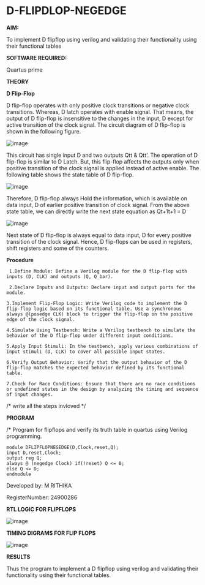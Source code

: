 # D-FLIPDLOP-NEGEDGE

**AIM:**

To implement  D flipflop using verilog and validating their functionality using their functional tables

**SOFTWARE REQUIRED:**

Quartus prime

**THEORY**

**D Flip-Flop**

D flip-flop operates with only positive clock transitions or negative clock transitions. Whereas, D latch operates with enable signal. That means, the output of D flip-flop is insensitive to the changes in the input, D except for active transition of the clock signal. The circuit diagram of D flip-flop is shown in the following figure.

![image](https://github.com/naavaneetha/D-FLIPDLOP-NEGEDGE/assets/154305477/48c81fe8-bc3f-40e7-95e2-519fc155ad51)

This circuit has single input D and two outputs Qtt & Qtt’. The operation of D flip-flop is similar to D Latch. But, this flip-flop affects the outputs only when positive transition of the clock signal is applied instead of active enable. The following table shows the state table of D flip-flop.

![image](https://github.com/naavaneetha/D-FLIPDLOP-NEGEDGE/assets/154305477/e5f3fda7-68ec-4a3a-a0a4-cf6f9cc4ab55)

Therefore, D flip-flop always Hold the information, which is available on data input, D of earlier positive transition of clock signal. From the above state table, we can directly write the next state equation as Qt+1t+1 = D

![image](https://github.com/naavaneetha/D-FLIPDLOP-NEGEDGE/assets/154305477/8592c0d8-2917-4142-91b9-d6c30dd891d2)

Next state of D flip-flop is always equal to data input, D for every positive transition of the clock signal. Hence, D flip-flops can be used in registers, shift registers and some of the counters.

**Procedure**

     1.Define Module: Define a Verilog module for the D flip-flop with inputs (D, CLK) and outputs (Q, Q_bar).

     2.Declare Inputs and Outputs: Declare input and output ports for the module.

    3.Implement Flip-Flop Logic: Write Verilog code to implement the D flip-flop logic based on its functional table. Use a synchronous always @(posedge CLK) block to trigger the flip-flop on the positive edge of the clock signal.

    4.Simulate Using Testbench: Write a Verilog testbench to simulate the behavior of the D flip-flop under different input conditions.

    5.Apply Input Stimuli: In the testbench, apply various combinations of input stimuli (D, CLK) to cover all possible input states.

    6.Verify Output Behavior: Verify that the output behavior of the D flip-flop matches the expected behavior defined by its functional table.

    7.Check for Race Conditions: Ensure that there are no race conditions or undefined states in the design by analyzing the timing and sequence of input changes.



/* write all the steps invloved */

**PROGRAM**
 
/* Program for flipflops and verify its truth table in quartus using Verilog programming.
     
    module DFLIPFLOPNEGEDGE(D,Clock,reset,Q);
    input D,reset,Clock; 
    output reg Q; 
    always @ (negedge Clock) if(!reset) Q <= 0; 
    else Q <= D; 
    endmodule

Developed by: M RITHIKA

RegisterNumber: 24900286


**RTL LOGIC FOR FLIPFLOPS**
 
 ![image](https://github.com/user-attachments/assets/133bce4b-e28b-4f9b-8949-ed6ca518fb67)



**TIMING DIGRAMS FOR FLIP FLOPS**

![image](https://github.com/user-attachments/assets/06c2ff69-2edb-4de0-96d4-4367a1989c44)



**RESULTS**

Thus the program to implement a D flipflop using verilog and validating their functionality using their functional tables.
